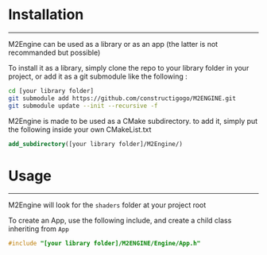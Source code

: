 # Installation 

--- 
M2Engine can be used as a library or as an app (the latter is not recommanded but possible)

To install it as a library, simply clone the repo to your library folder in your project, or add it as a git submodule like the following :
```bash
cd [your library folder]
git submodule add https://github.com/constructigogo/M2ENGINE.git
git submodule update --init --recursive -f
```

M2Engine is made to be used as a CMake subdirectory.
to add it, simply put the following inside your own CMakeList.txt
```cmake
add_subdirectory([your library folder]/M2Engine/)
```

# Usage

---
M2Engine will look for the `shaders` folder at your project root

To create an App, use the following include, and create a child class inheriting from `App`
```cpp
#include "[your library folder]/M2ENGINE/Engine/App.h"
```



